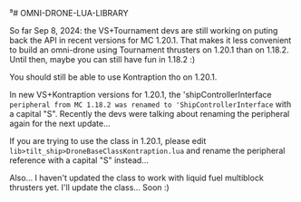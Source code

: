 ⁹# OMNI-DRONE-LUA-LIBRARY

So far Sep 8, 2024: 
the VS+Tournament devs are still working on puting back the API in recent versions for MC 1.20.1. That makes it less convenient to build an omni-drone using Tournament thrusters on 1.20.1 than on 1.18.2. Until then, maybe you can still have fun in 1.18.2 :)

You should still be able to use Kontraption tho on 1.20.1.


In new VS+Kontraption versions for 1.20.1, the 'shipControllerInterface` peripheral from MC 1.18.2 was renamed to 'ShipControllerInterface` with a capital "S". Recently the devs were talking about renaming the peripheral again for the next update...

If you are trying to use the class in 1.20.1, please edit `lib>tilt_ship>DroneBaseClassKontraption.lua` and rename the peripheral reference with a capital "S" instead...



Also... I haven't updated the class to work with liquid fuel multiblock thrusters yet. I'll update the class... Soon :)